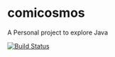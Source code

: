 # comicosmos
A Personal project to explore Java

[![Build Status](https://travis-ci.com/cdrommens/comicosmos.svg?token=Ju8XBESFbuLDwLw2H33D&branch=master)](https://travis-ci.com/cdrommens/comicosmos)
